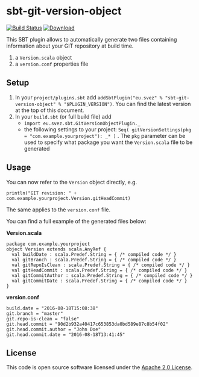 # sbt-git-version-object

[![Build Status](https://travis-ci.org/svezfaz/sbt-git-version-object.svg?branch=master)](https://travis-ci.org/svezfaz/sbt-git-version-object)  [ ![Download](https://api.bintray.com/packages/svezfaz/sbt-plugins/sbt-git-version-object/images/download.svg) ](https://bintray.com/svezfaz/sbt-plugins/sbt-git-version-object/_latestVersion)

This SBT plugin allows to automatically generate two files containing information about your GIT repository at build time.

1. a ``Version.scala`` object
2. a ``version.conf`` properties file

## Setup
1. In your ``project/plugins.sbt`` add ``addSbtPlugin("eu.svez" % "sbt-git-version-object" % "$PLUGIN_VERSION")``. You can find the latest version at the top of this document.
2. In your ``build.sbt`` (or full build file) add
   * ``import eu.svez.sbt.GitVersionObjectPlugin._``
   * the following settings to your project: ``Seq( gitVersionSettings(pkg = "com.example.yourproject"): _* )`` . The `pkg` parameter can be used to specify what package you want the `Version.scala` file to be generated

## Usage
You can now refer to the `Version` object directly, e.g.

``println("GIT revision: " + com.example.yourproject.Version.gitHeadCommit)``

The same applies to the `version.conf` file.

You can find a full example of the generated files below:

**Version.scala**

```
package com.example.yourproject
object Version extends scala.AnyRef {
  val buildDate : scala.Predef.String = { /* compiled code */ }
  val gitBranch : scala.Predef.String = { /* compiled code */ }
  val gitRepoIsClean : scala.Predef.String = { /* compiled code */ }
  val gitHeadCommit : scala.Predef.String = { /* compiled code */ }
  val gitCommitAuthor : scala.Predef.String = { /* compiled code */ }
  val gitCommitDate : scala.Predef.String = { /* compiled code */ }
}
```

**version.conf**
```
build.date = "2016-08-18T15:08:38"
git.branch = "master"
git.repo-is-clean = "false"
git.head.commit = "90d2b932a40417c653853da0bd589e87c8b54f02"
git.head.commit.author = "John Doe"
git.head.commit.date = "2016-08-18T13:41:45"
```

## License
This code is open source software licensed under the [Apache 2.0 License]("http://www.apache.org/licenses/LICENSE-2.0.html").

